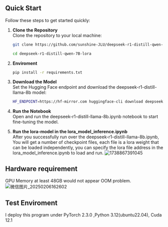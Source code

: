 ## Quick Start

Follow these steps to get started quickly:

1. **Clone the Repository**  
   Clone the repository to your local machine:
   ```bash
   git clone https://github.com/sunshine-JLU/deepseek-r1-distill-qwen-7B-lora.git

   cd deepseek-r1-distill-qwen-7B-lora

   
2. **Enviroment**  
   ```bash
   pip install -r requirements.txt

3. **Download the Model**  
  Set the Hugging Face endpoint and download the deepseek-r1-distill-llama-8b model:
   ```bash
   HF_ENDPOINT=https://hf-mirror.com huggingface-cli download deepseek-ai/deepseek-r1-distill-llama-8b --local-dir ./deepseek-r1-distill-llama-8b --resume-download --cache-dir ./cache

4. **Run the Notebook**  
  Open and run the deepseek-r1-distill-llama-8b.ipynb notebook to start fine-tuning the model.

5. **Run the lora-model in the lora_model_inference.ipynb**  
  After you successfully run over the deepseek-r1-distill-llama-8b.ipynb, You will get a number of checkpoint files, each file is a lora weight that can be loaded independently, you can specify the lora file address in the lora_model_inference.ipynb to load and run.
![1738867391045](https://github.com/user-attachments/assets/65530629-32fb-415f-9a8e-e3cadabb90e1)


## Hardware requirement

GPU Memory at least 48GB would not appear OOM problem.
![微信图片_20250206162602](https://github.com/user-attachments/assets/e4232a2e-4e5d-4636-921e-d9e6e4855134)

## Test Enviroment 
I deploy this program under PyTorch 2.3.0 ,Python 3.12(ubuntu22.04), Cuda  12.1
 

